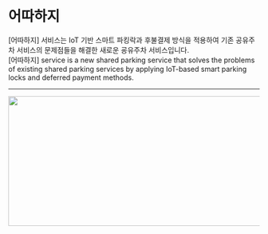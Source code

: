 # 어따하지


[어따하지] 서비스는 IoT 기반 스마트 파킹락과 후불결제 방식을 적용하여 기존 공유주차 서비스의 문제점들을 해결한 새로운 굥유주차 서비스입니다.</br>
[어따하지] service is a new shared parking service that solves the problems of existing shared parking services by applying IoT-based smart parking locks and deferred payment methods.

----


<img src="https://user-images.githubusercontent.com/55138532/138577939-0d2765f6-e88f-47ca-971b-5125b2078bf5.png" width="800" height="260">


